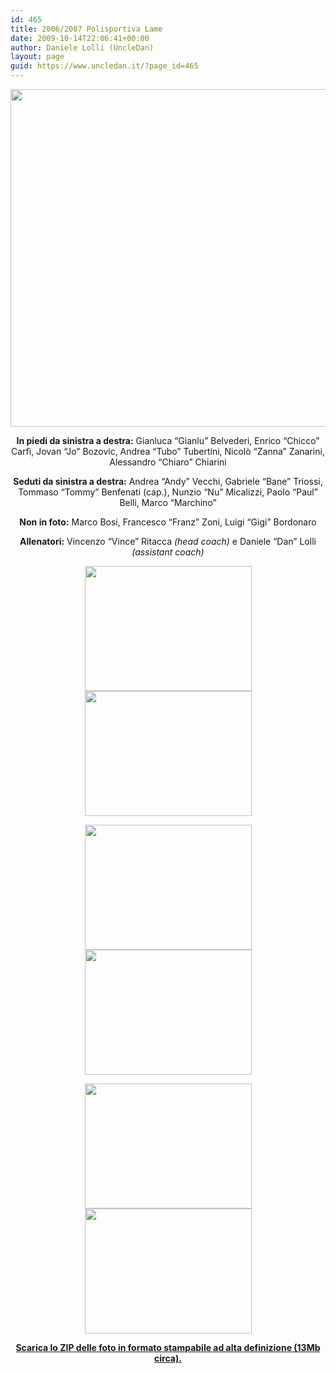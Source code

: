 ```yaml
---
id: 465
title: 2006/2007 Polisportiva Lame
date: 2009-10-14T22:06:41+00:00
author: Daniele Lolli (UncleDan)
layout: page
guid: https://www.uncledan.it/?page_id=465
---
```

<a href="https://www.uncledan.it/files/archive/Basket/Foto%20Lame/2006-2007/Lame_2006-2007_1.JPG" target="_blank"><img class="aligncenter" style="border: 0px solid; width: 720px; height: 540px;" src="https://www.uncledan.it/files/archive/Basket/Foto Lame/2006-2007/TN_Lame_2006-2007_1.jpg" alt="" width="720" height="540" /></a>

<p style="text-align: center;">
  <span style="font-weight: bold;">In piedi da sinistra a destra:</span> Gianluca &#8220;Gianlu&#8221; Belvederi, Enrico &#8220;Chicco&#8221; Carfì, Jovan &#8220;Jo&#8221; Bozovic, Andrea &#8220;Tubo&#8221; Tubertini, Nicolò &#8220;Zanna&#8221; Zanarini, Alessandro &#8220;Chiaro&#8221; Chiarini
</p>

<p style="text-align: center;">
  <span style="font-weight: bold;">Seduti da sinistra a destra:</span> Andrea &#8220;Andy&#8221; Vecchi, Gabriele &#8220;Bane&#8221; Triossi, Tommaso &#8220;Tommy&#8221; Benfenati (cap.), Nunzio &#8220;Nu&#8221; Micalizzi, Paolo &#8220;Paul&#8221; Belli, Marco &#8220;Marchino&#8221;
</p>

<p style="text-align: center;">
  <span style="font-weight: bold;">Non in foto:</span> Marco Bosi, Francesco &#8220;Franz&#8221; Zoni, Luigi &#8220;Gigi&#8221; Bordonaro
</p>

<p style="text-align: center;">
  <span style="font-weight: bold;">Allenatori:</span> Vincenzo &#8220;Vince&#8221; Ritacca <span style="font-style: italic;">(head coach)</span> e Daniele &#8220;Dan&#8221; Lolli <span style="font-style: italic;">(assistant coach)</span>
</p>

<p style="text-align: center;">
  <a href="https://www.uncledan.it/files/archive/Basket/Foto%20Lame/2006-2007/Lame_2006-2007_2.JPG" target="_blank"><img style="border: 0px none; width: 267px; height: 200px;" src="https://www.uncledan.it/files/archive/Basket/Foto Lame/2006-2007/TN_Lame_2006-2007_2.jpg" alt="" /></a> <a href="https://www.uncledan.it/files/archive/Basket/Foto%20Lame/2006-2007/Lame_2006-2007_3.JPG" target="_blank"><img style="border: 0px none; width: 267px; height: 200px;" src="https://www.uncledan.it/files/archive/Basket/Foto Lame/2006-2007/TN_Lame_2006-2007_3.jpg" alt="" /></a>
</p>

<p style="text-align: center;">
  <a href="https://www.uncledan.it/files/archive/Basket/Foto%20Lame/2006-2007/Lame_2006-2007_4.JPG" target="_blank"><img style="border: 0px none; width: 267px; height: 200px;" src="https://www.uncledan.it/files/archive/Basket/Foto Lame/2006-2007/TN_Lame_2006-2007_4.jpg" alt="" /></a> <a href="https://www.uncledan.it/files/archive/Basket/Foto%20Lame/2006-2007/Lame_2006-2007_5.JPG" target="_blank"><img style="border: 0px none; width: 267px; height: 200px;" src="https://www.uncledan.it/files/archive/Basket/Foto Lame/2006-2007/TN_Lame_2006-2007_5.jpg" alt="" /></a>
</p>

<p style="text-align: center;">
  <a href="https://www.uncledan.it/files/archive/Basket/Foto%20Lame/2006-2007/Lame_2006-2007_6.JPG" target="_blank"><img style="border: 0px none; width: 267px; height: 200px;" src="https://www.uncledan.it/files/archive/Basket/Foto Lame/2006-2007/TN_Lame_2006-2007_6.jpg" alt="" /></a> <a href="https://www.uncledan.it/files/archive/Basket/Foto%20Lame/2006-2007/Lame_2006-2007_7.JPG" target="_blank"><img style="border: 0px none; width: 267px; height: 200px;" src="https://www.uncledan.it/files/archive/Basket/Foto Lame/2006-2007/TN_Lame_2006-2007_7.jpg" alt="" /></a>
</p>

<p style="font-weight: bold; text-align: center;">
  <a href="https://www.uncledan.it/files/archive/Basket/Foto Lame/2006-2007/Lame2006-2007.zip">Scarica lo ZIP delle foto in formato stampabile ad alta definizione (13Mb circa).</a>
</p>
